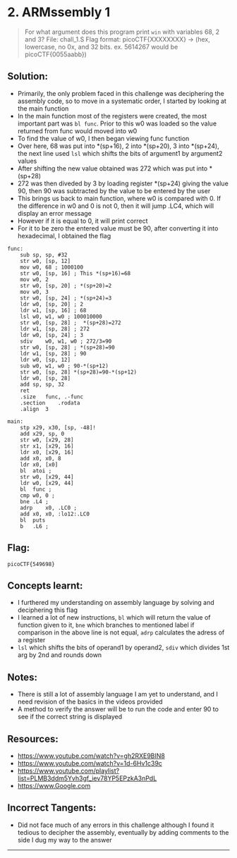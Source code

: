 # 2. ARMssembly 1

> For what argument does this program print `win` with variables 68, 2 and 3? File: chall_1.S Flag format: picoCTF{XXXXXXXX} -> (hex, lowercase, no 0x, and 32 bits. ex. 5614267 would be picoCTF{0055aabb})


## Solution:

- Primarily, the only problem faced in this challenge was deciphering the assembly code, so to move in a systematic order, I started by looking at the main function
- In the main function most of the registers were created, the most important part was `bl func`. Prior to this w0 was loaded so the value returned from func would moved into w0
- To find the value of w0, I then began viewing func function
- Over here, 68 was put into *(sp+16), 2 into *(sp+20), 3 into *(sp+24), the next line used `lsl` which shifts the bits of argument1 by argument2 values
- After shifting the new value obtained was 272 which was put into *(sp+28)
- 272 was then diveded by 3 by loading register *(sp+24) giving the value 90, then 90 was subtracted by the value to be entered by the user
- This brings us back to main function, where w0 is compared with 0. If the difference in w0 and 0 is not 0, then it will jump .LC4, which will display an error message
- However if it is equal to 0, it will print correct
- For it to be zero the entered value must be 90, after converting it into hexadecimal, I obtained the flag

```
func:
	sub	sp, sp, #32
	str	w0, [sp, 12]
	mov	w0, 68 ; 1000100
	str	w0, [sp, 16] ; This *(sp+16)=68
	mov	w0, 2
	str	w0, [sp, 20] ; *(sp+20)=2
	mov	w0, 3
	str	w0, [sp, 24] ; *(sp+24)=3
	ldr	w0, [sp, 20] ; 2
	ldr	w1, [sp, 16] ; 68
	lsl	w0, w1, w0 ; 100010000
	str	w0, [sp, 28] ;  *(sp+28)=272
	ldr	w1, [sp, 28] ; 272
	ldr	w0, [sp, 24] ; 3
	sdiv	w0, w1, w0 ; 272/3=90
	str	w0, [sp, 28] ; *(sp+28)=90
	ldr	w1, [sp, 28] ; 90
	ldr	w0, [sp, 12]
	sub	w0, w1, w0 ; 90-*(sp+12)
	str	w0, [sp, 28] *(sp+28)=90-*(sp+12)
	ldr	w0, [sp, 28]
	add	sp, sp, 32
	ret
	.size	func, .-func
	.section	.rodata
	.align	3

main:
	stp	x29, x30, [sp, -48]!
	add	x29, sp, 0
	str	w0, [x29, 28]
	str	x1, [x29, 16]
	ldr	x0, [x29, 16]
	add	x0, x0, 8
	ldr	x0, [x0]
	bl	atoi ; 
	str	w0, [x29, 44]
	ldr	w0, [x29, 44]
	bl	func ; 
	cmp	w0, 0 ; 
	bne	.L4 ; 
	adrp	x0, .LC0 ; 
	add	x0, x0, :lo12:.LC0
	bl	puts
	b	.L6 ; 
```

## Flag:

```
picoCTF{549698}
```

## Concepts learnt:

- I furthered my understanding on assembly language by solving and deciphering this flag
- I learned a lot of new instructions, `bl` which will return the value of function given to it, `bne` which branches to mentioned label if comparison in the above line is not equal, `adrp` calculates the adress of a register
- `lsl` which shifts the bits of operand1 by operand2, `sdiv` which divides 1st arg by 2nd and rounds down

## Notes:

- There is still a lot of assembly language I am yet to understand, and I need revision of the basics in the videos provided
- A method to verify the answer will be to run the code and enter 90 to see if the correct string is displayed

## Resources:

- https://www.youtube.com/watch?v=gh2RXE9BIN8
- https://www.youtube.com/watch?v=1d-6Hv1c39c
- https://www.youtube.com/playlist?list=PLMB3ddm5Yvh3gf_iev78YP5EPzkA3nPdL
- https://www.Google.com

## Incorrect Tangents:
- Did not face much of any errors in this challenge although I found it tedious to decipher the assembly, eventually by adding comments to the side I dug my way to the answer


***
